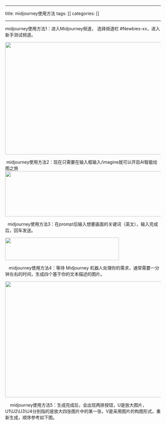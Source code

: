 
--- 
title:  midjourney使用方法 
tags: []
categories: [] 

---
midjourney使用方法1：进入Midjourney频道， 选择频道栏 #Newbies-xx，进入新手测试频道。

<img alt="" height="362" src="https://img-blog.csdnimg.cn/a61ae38dd3714c4bb0038f78d26e15d6.png" width="580">

 midjourney使用方法2：现在只需要在输入框输入/imagine就可以开启AI智能绘图之旅<img alt="" height="146" src="https://img-blog.csdnimg.cn/b307f7b4f4a54c3b91de4b3676d2269f.png" width="544">

  midjourney使用方法3：在prompt后输入想要画面的关键词（英文），输入完成后，回车发送。

<img alt="" height="73" src="https://img-blog.csdnimg.cn/cbfb4895147a49cdadbf8121846be308.png" width="368">

   midjourney使用方法4：等待 Midjourney 机器人处理你的需求，通常需要一分钟左右的时间，生成四个基于你的文本描述的图片。

<img alt="" height="374" src="https://img-blog.csdnimg.cn/1f20b0d67985483ab8094ecdc189c146.png" width="549">

    midjourney使用方法5：生成完成后，会出现两排按钮，U是放大图片，U1\U2\U3\U4分别指的是放大四张图片中的某一张，V是采用图片的构图形式，重新生成，顺序参考如下图。
